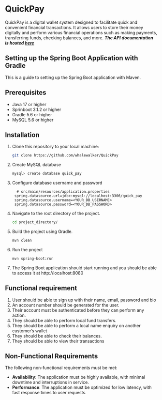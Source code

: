 # QuickPay
QuickPay is a digital wallet system designed to facilitate quick and convenient financial transactions. It allows users to store their money digitally and perform various financial operations such as making payments, transferring funds, checking balances, and more.
***The API documentation is hosted [here](https://documenter.getpostman.com/view/18385063/2s9XxySZiY)***


## Setting up the Spring Boot Application with Gradle

This is a guide to setting up the Spring Boot application with Maven.

## Prerequisites

- Java 17 or higher
- Sprinboot 3.1.2 or higher
- Gradle 5.6 or higher
- MySQL 5.6 or higher

## Installation

1. Clone this repository to your local machine:

    ```bash
    git clone https://github.com/whalewalker/QuickPay
    ```

2. Create MySQL database

   ```bash
   mysql> create database quick_pay
   ```

3. Configure database username and password

     ```properties
       # src/main/resources/application.properties
      spring.datasource.url=jdbc:mysql://localhost:3306/quick_pay
      spring.datasource.username=<YOUR_DB_USERNAME>
      spring.datasource.password=<YOUR_DB_PASSWORD>
     ```
   
4.  Navigate to the root directory of the project.
    ```bash
    cd project_directory/
    ```

5. Build the project using Gradle.
   ```bash
   mvn clean 
    ```
6. Run the project 
   ```bash
   mvn spring-boot:run
    ```
7. The Spring Boot application should start running and you should be able to access it at http://localhost:8080

## Functional requirement
1. User should be able to sign up with their name, email, password and bio
2. An account number should be generated for the user.
3. Their account must be authenticated before they can perform any action.
4. They should be able to perform local fund transfers.
5. They should be able to perform a local name enquiry on another customer’s
wallet
6. They should be able to check their balances.
7. They should be able to view their transactions

## Non-Functional Requirements
The following non-functional requirements must be met:
- **Availability**: The application must be highly available, with minimal downtime and interruptions in service.
- **Performance**: The application must be optimized for low latency, with fast response times to user requests.

